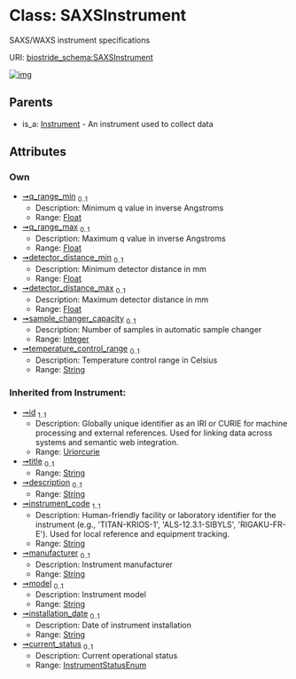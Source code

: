 
# Class: SAXSInstrument

SAXS/WAXS instrument specifications

URI: [biostride_schema:SAXSInstrument](https://w3id.org/biostride/schema/SAXSInstrument)


[![img](https://yuml.me/diagram/nofunky;dir:TB/class/[Instrument]^-[SAXSInstrument&#124;q_range_min:float%20%3F;q_range_max:float%20%3F;detector_distance_min:float%20%3F;detector_distance_max:float%20%3F;sample_changer_capacity:integer%20%3F;temperature_control_range:string%20%3F;instrument_code(i):string;manufacturer(i):string%20%3F;model(i):string%20%3F;installation_date(i):string%20%3F;current_status(i):InstrumentStatusEnum%20%3F;id(i):uriorcurie;title(i):string%20%3F;description(i):string%20%3F],[Instrument])](https://yuml.me/diagram/nofunky;dir:TB/class/[Instrument]^-[SAXSInstrument&#124;q_range_min:float%20%3F;q_range_max:float%20%3F;detector_distance_min:float%20%3F;detector_distance_max:float%20%3F;sample_changer_capacity:integer%20%3F;temperature_control_range:string%20%3F;instrument_code(i):string;manufacturer(i):string%20%3F;model(i):string%20%3F;installation_date(i):string%20%3F;current_status(i):InstrumentStatusEnum%20%3F;id(i):uriorcurie;title(i):string%20%3F;description(i):string%20%3F],[Instrument])

## Parents

 *  is_a: [Instrument](Instrument.md) - An instrument used to collect data

## Attributes


### Own

 * [➞q_range_min](sAXSInstrument__q_range_min.md)  <sub>0..1</sub>
     * Description: Minimum q value in inverse Angstroms
     * Range: [Float](types/Float.md)
 * [➞q_range_max](sAXSInstrument__q_range_max.md)  <sub>0..1</sub>
     * Description: Maximum q value in inverse Angstroms
     * Range: [Float](types/Float.md)
 * [➞detector_distance_min](sAXSInstrument__detector_distance_min.md)  <sub>0..1</sub>
     * Description: Minimum detector distance in mm
     * Range: [Float](types/Float.md)
 * [➞detector_distance_max](sAXSInstrument__detector_distance_max.md)  <sub>0..1</sub>
     * Description: Maximum detector distance in mm
     * Range: [Float](types/Float.md)
 * [➞sample_changer_capacity](sAXSInstrument__sample_changer_capacity.md)  <sub>0..1</sub>
     * Description: Number of samples in automatic sample changer
     * Range: [Integer](types/Integer.md)
 * [➞temperature_control_range](sAXSInstrument__temperature_control_range.md)  <sub>0..1</sub>
     * Description: Temperature control range in Celsius
     * Range: [String](types/String.md)

### Inherited from Instrument:

 * [➞id](namedThing__id.md)  <sub>1..1</sub>
     * Description: Globally unique identifier as an IRI or CURIE for machine processing and external references. Used for linking data across systems and semantic web integration.
     * Range: [Uriorcurie](types/Uriorcurie.md)
 * [➞title](namedThing__title.md)  <sub>0..1</sub>
     * Range: [String](types/String.md)
 * [➞description](namedThing__description.md)  <sub>0..1</sub>
     * Range: [String](types/String.md)
 * [➞instrument_code](instrument__instrument_code.md)  <sub>1..1</sub>
     * Description: Human-friendly facility or laboratory identifier for the instrument (e.g., 'TITAN-KRIOS-1', 'ALS-12.3.1-SIBYLS', 'RIGAKU-FR-E'). Used for local reference and equipment tracking.
     * Range: [String](types/String.md)
 * [➞manufacturer](instrument__manufacturer.md)  <sub>0..1</sub>
     * Description: Instrument manufacturer
     * Range: [String](types/String.md)
 * [➞model](instrument__model.md)  <sub>0..1</sub>
     * Description: Instrument model
     * Range: [String](types/String.md)
 * [➞installation_date](instrument__installation_date.md)  <sub>0..1</sub>
     * Description: Date of instrument installation
     * Range: [String](types/String.md)
 * [➞current_status](instrument__current_status.md)  <sub>0..1</sub>
     * Description: Current operational status
     * Range: [InstrumentStatusEnum](InstrumentStatusEnum.md)
